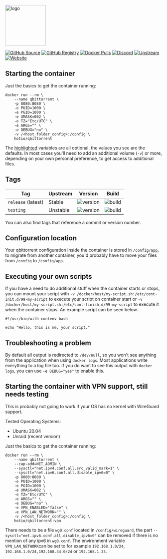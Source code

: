 [<img src="https://hotio.dev/img/qbittorrent.png" alt="logo" height="130" width="130">](https://github.com/qbittorrent/qbittorrent)

[![GitHub Source](https://img.shields.io/badge/github-source-ffb64c?style=flat-square&logo=github&logoColor=white&labelColor=757575)](https://github.com/hotio/qbittorrent)
[![GitHub Registry](https://img.shields.io/badge/github-registry-ffb64c?style=flat-square&logo=github&logoColor=white&labelColor=757575)](https://github.com/orgs/hotio/packages/container/package/qbittorrent)
[![Docker Pulls](https://img.shields.io/docker/pulls/hotio/qbittorrent?color=ffb64c&style=flat-square&label=pulls&logo=docker&logoColor=white&labelColor=757575)](https://hub.docker.com/r/hotio/qbittorrent)
[![Discord](https://img.shields.io/discord/610068305893523457?style=flat-square&color=ffb64c&label=discord&logo=discord&logoColor=white&labelColor=757575)](https://hotio.dev/discord)
[![Upstream](https://img.shields.io/badge/upstream-project-ffb64c?style=flat-square&labelColor=757575)](https://github.com/qbittorrent/qbittorrent)
[![Website](https://img.shields.io/badge/website-hotio.dev-ffb64c?style=flat-square&labelColor=757575)](https://hotio.dev/containers/qbittorrent)

## Starting the container

Just the basics to get the container running:

```shell hl_lines="4 5 6 7 8 9"
docker run --rm \
    --name qbittorrent \
    -p 8080:8080 \
    -e PUID=1000 \
    -e PGID=1000 \
    -e UMASK=002 \
    -e TZ="Etc/UTC" \
    -e ARGS="" \
    -e DEBUG="no" \
    -v /<host_folder_config>:/config \
    hotio/qbittorrent
```

The [highlighted](https://hotio.dev/containers/qbittorrent) variables are all optional, the values you see are the defaults. In most cases you'll need to add an additional volume (`-v`) or more, depending on your own personal preference, to get access to additional files.

## Tags

| Tag                | Upstream                | Version | Build |
| -------------------|-------------------------|---------|-------|
| `release` (latest) | Stable                  | ![version](https://img.shields.io/badge/dynamic/json?color=f5f5f5&style=flat-square&label=&query=%24.version&url=https%3A%2F%2Fraw.githubusercontent.com%2Fhotio%2Fqbittorrent%2Frelease%2FVERSION.json) | ![build](https://img.shields.io/github/workflow/status/hotio/qbittorrent/build/release?style=flat-square&label=) |
| `testing`          | Unstable                | ![version](https://img.shields.io/badge/dynamic/json?color=f5f5f5&style=flat-square&label=&query=%24.version&url=https%3A%2F%2Fraw.githubusercontent.com%2Fhotio%2Fqbittorrent%2Ftesting%2FVERSION.json) | ![build](https://img.shields.io/github/workflow/status/hotio/qbittorrent/build/testing?style=flat-square&label=) |

You can also find tags that reference a commit or version number.

## Configuration location

Your qbittorrent configuration inside the container is stored in `/config/app`, to migrate from another container, you'd probably have to move your files from `/config` to `/config/app`.

## Executing your own scripts

If you have a need to do additional stuff when the container starts or stops, you can mount your script with `-v /docker/host/my-script.sh:/etc/cont-init.d/99-my-script` to execute your script on container start or `-v /docker/host/my-script.sh:/etc/cont-finish.d/99-my-script` to execute it when the container stops. An example script can be seen below.

```shell
#!/usr/bin/with-contenv bash

echo "Hello, this is me, your script."
```

## Troubleshooting a problem

By default all output is redirected to `/dev/null`, so you won't see anything from the application when using `docker logs`. Most applications write everything to a log file too. If you do want to see this output with `docker logs`, you can use `-e DEBUG="yes"` to enable this.

## Starting the container with VPN support, still needs testing

This is probably not going to work if your OS has no kernel with WireGuard support.

Tested Operating Systems:

* Ubuntu 20.04
* Unraid (recent version)

Just the basics to get the container running:

```shell hl_lines="7 8 9 10 11 12 13 14"
docker run --rm \
    --name qbittorrent \
    --cap-add=NET_ADMIN \
    --sysctl="net.ipv4.conf.all.src_valid_mark=1" \
    --sysctl="net.ipv6.conf.all.disable_ipv6=0" \
    -p 8080:8080 \
    -e PUID=1000 \
    -e PGID=1000 \
    -e UMASK=002 \
    -e TZ="Etc/UTC" \
    -e ARGS="" \
    -e DEBUG="no" \
    -e VPN_ENABLED="false" \
    -e VPN_LAN_NETWORK="" \
    -v /<host_folder_config>:/config \
    hotio/qbittorrent:vpn
```

There needs to be a file `wg0.conf` located in `/config/wireguard`, the part `--sysctl="net.ipv6.conf.all.disable_ipv6=0"` can be removed if there is no mention of any ipv6 in `wg0.conf`. The environment variable `VPN_LAN_NETWORK`can be set to for example `192.168.1.0/24`, `192.168.1.0/24,192.168.44.0/24` or `192.168.1.33`.
